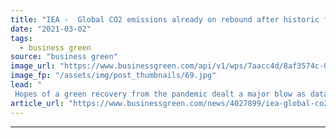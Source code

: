 ```yaml
---
title: "IEA -  Global CO2 emissions already on rebound after historic fall in 2020"
date: "2021-03-02"
tags: 
  - business green
source: "business green"
image_url: "https://www.businessgreen.com/api/v1/wps/7aacc4d/8af3574c-0f15-4da5-9cb2-beafe5cc90c8/2/iStock-1189129733-emissions-wind-turbine-co2-185x114.jpg"
image_fp: "/assets/img/post_thumbnails/69.jpg"
lead: "
 Hopes of a green recovery from the pandemic dealt a major blow as data shows energy-related CO2 emissions are already rising above pre-crisis levels ..."
article_url: "https://www.businessgreen.com/news/4027899/iea-global-co2-emissions-rebound-historic-fall-2020"
---
```


---
